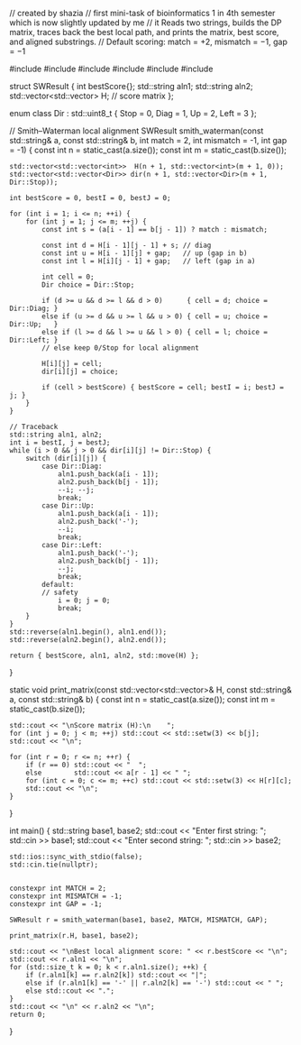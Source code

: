 // created by shazia
// first mini-task of bioinformatics 1 in 4th semester which is now slightly updated by me
// it Reads two strings, builds the DP matrix, traces back the best local path, and prints the matrix, best score, and aligned substrings.
// Default scoring: match = +2, mismatch = −1, gap = −1


#include <iostream>
#include <string>
#include <vector>
#include <iomanip>
#include <algorithm>
#include <cstdint>

struct SWResult {
    int bestScore{};
    std::string aln1;
    std::string aln2;
    std::vector<std::vector<int>> H;
// score matrix
};

enum class Dir : std::uint8_t { Stop = 0, Diag = 1, Up = 2, Left = 3 };

// Smith–Waterman local alignment
SWResult smith_waterman(const std::string& a,
                        const std::string& b,
                        int match = 2,
                        int mismatch = -1,
                        int gap = -1)
{
    const int n = static_cast<int>(a.size());
    const int m = static_cast<int>(b.size());

    std::vector<std::vector<int>>  H(n + 1, std::vector<int>(m + 1, 0));
    std::vector<std::vector<Dir>> dir(n + 1, std::vector<Dir>(m + 1, Dir::Stop));

    int bestScore = 0, bestI = 0, bestJ = 0;

    for (int i = 1; i <= n; ++i) {
        for (int j = 1; j <= m; ++j) {
            const int s = (a[i - 1] == b[j - 1]) ? match : mismatch;

            const int d = H[i - 1][j - 1] + s; // diag
            const int u = H[i - 1][j] + gap;   // up (gap in b)
            const int l = H[i][j - 1] + gap;   // left (gap in a)

            int cell = 0;
            Dir choice = Dir::Stop;

            if (d >= u && d >= l && d > 0)      { cell = d; choice = Dir::Diag; }
            else if (u >= d && u >= l && u > 0) { cell = u; choice = Dir::Up;   }
            else if (l >= d && l >= u && l > 0) { cell = l; choice = Dir::Left; }
            // else keep 0/Stop for local alignment

            H[i][j] = cell;
            dir[i][j] = choice;

            if (cell > bestScore) { bestScore = cell; bestI = i; bestJ = j; }
        }
    }

    // Traceback
    std::string aln1, aln2;
    int i = bestI, j = bestJ;
    while (i > 0 && j > 0 && dir[i][j] != Dir::Stop) {
        switch (dir[i][j]) {
            case Dir::Diag:
                aln1.push_back(a[i - 1]);
                aln2.push_back(b[j - 1]);
                --i; --j;
                break;
            case Dir::Up:
                aln1.push_back(a[i - 1]);
                aln2.push_back('-');
                --i;
                break;
            case Dir::Left:
                aln1.push_back('-');
                aln2.push_back(b[j - 1]);
                --j;
                break;
            default: 
            // safety
                i = 0; j = 0;
                break;
        }
    }
    std::reverse(aln1.begin(), aln1.end());
    std::reverse(aln2.begin(), aln2.end());

    return { bestScore, aln1, aln2, std::move(H) };
}

static void print_matrix(const std::vector<std::vector<int>>& H,
                         const std::string& a, const std::string& b)
{
    const int n = static_cast<int>(a.size());
    const int m = static_cast<int>(b.size());

    std::cout << "\nScore matrix (H):\n    ";
    for (int j = 0; j < m; ++j) std::cout << std::setw(3) << b[j];
    std::cout << "\n";

    for (int r = 0; r <= n; ++r) {
        if (r == 0) std::cout << "  ";
        else        std::cout << a[r - 1] << " ";
        for (int c = 0; c <= m; ++c) std::cout << std::setw(3) << H[r][c];
        std::cout << "\n";
    }
}

int main() {
    std::string base1, base2;
    std::cout << "Enter first string: ";
    std::cin  >> base1;
    std::cout << "Enter second string: ";
    std::cin  >> base2;

    std::ios::sync_with_stdio(false);
    std::cin.tie(nullptr);


    constexpr int MATCH = 2;
    constexpr int MISMATCH = -1;
    constexpr int GAP = -1;

    SWResult r = smith_waterman(base1, base2, MATCH, MISMATCH, GAP);

    print_matrix(r.H, base1, base2);

    std::cout << "\nBest local alignment score: " << r.bestScore << "\n";
    std::cout << r.aln1 << "\n";
    for (std::size_t k = 0; k < r.aln1.size(); ++k) {
        if (r.aln1[k] == r.aln2[k]) std::cout << "|";
        else if (r.aln1[k] == '-' || r.aln2[k] == '-') std::cout << " ";
        else std::cout << ".";
    }
    std::cout << "\n" << r.aln2 << "\n";
    return 0;
}
